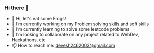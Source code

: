 ### Hi there 👋

<!--
**kr-devesh-0246/kr-devesh-0246** is a ✨ _special_ ✨ repository because its `README.md` (this file) appears on your GitHub profile.

Here are some ideas to get you started:

- 🔭 I’m currently working on ...
- 🌱 I’m currently learning ...
- 👯 I’m looking to collaborate on ...
- 🤔 I’m looking for help with ...
- 💬 Ask me about ...
- 📫 How to reach me: ...
- 😄 Pronouns: ...
- ⚡ Fun fact: ...
-->
- 🐸 Hi, let's eat some Frogs!
- 🔭 I’m currently working on my Problem solving skills and soft skills
- 🌱 I’m currently learning to solve some leetcode problems
- 👯 I’m looking to collaborate on any project related to WebDev, Hackathons, etc
- 📫 How to reach me: devesh2462003@gmail.com
